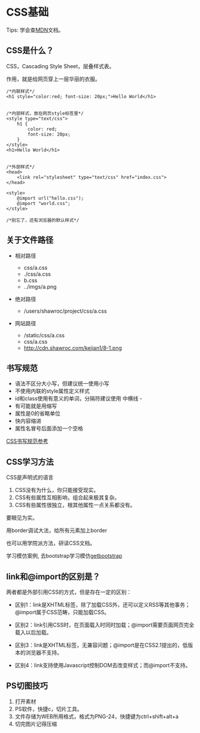# CSS基础

Tips: 学会查[MDN](https://developer.mozilla.org/en-US/)文档。

## CSS是什么？

CSS，Cascading Style Sheet，层叠样式表。

作用，就是给网页穿上一层华丽的衣服。

```
/*内联样式*/
<h1 style="color:red; font-size: 20px;">Hello World</h1>


/*内部样式，放在网页style标签里*/
<style type="text/css">
    h1 {
        color: red;
        font-size: 20px;
    }
</style>
<h1>Hello World</h1>


/*外部样式*/
<head>
    <link rel="stylesheet" type="text/css" href="index.css">
</head>

<style>
    @import url("hello.css");
    @import "world.css";
</style>

/*别忘了，还有浏览器的默认样式*/
```

## 关于文件路径

- 相对路径
    - css/a.css
    - ./css/a.css
    - b.css
    - ../imgs/a.png

- 绝对路径
    - /users/shawroc/project/css/a.css

- 网站路径
    - /static/css/a.css
    - css/a.css
    - http://cdn.shawroc.com/kejian1/8-1.png

## 书写规范

- 语法不区分大小写，但建议统一使用小写
- 不使用内联的style属性定义样式
- id和class使用有意义的单词，分隔符建议使用 中横线 -
- 有可能就是用缩写
- 属性是0的省略单位
- 快内容缩进
- 属性名冒号后面添加一个空格

[CSS书写规范参考](https://github.com/fex-team/styleguide/blob/master/css.md)

## CSS学习方法

CSS是声明式的语言

1. CSS没有为什么，你只能接受现实。
2. CSS有些属性互相影响，组合起来极其复杂。
3. CSS有些属性很独立，根其他属性一点关系都没有。

要眼见为实。

用border调试大法，给所有元素加上border

也可以用学院派方法，研读CSS文档。

学习模仿案例, 去bootstrap学习模仿[getbootstrap](http://getbootstrap.com/css/#forms)

## link和@import的区别是？

两者都是外部引用CSS的方式，但是存在一定的区别：
　　
- 区别1：link是XHTML标签，除了加载CSS外，还可以定义RSS等其他事务；@import属于CSS范畴，只能加载CSS。

- 区别2：link引用CSS时，在页面载入时同时加载；@import需要页面网页完全载入以后加载。

- 区别3：link是XHTML标签，无兼容问题；@import是在CSS2.1提出的，低版本的浏览器不支持。

- 区别4：link支持使用Javascript控制DOM去改变样式；而@import不支持。

## PS切图技巧

1. 打开素材
2. PS软件，快捷c，切片工具。
3. 文件存储为WEB所用格式，格式为PNG-24，快捷键为ctrl+shift+alt+a
4. 切完图片记得压缩



